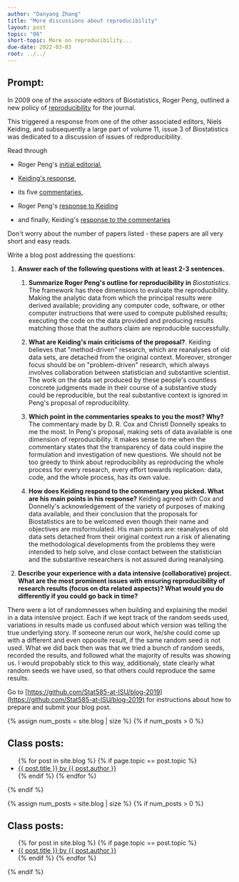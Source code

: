 ```yaml
---
author: "Danyang Zhang"
title: "More discussions about reproducibility"
layout: post
topic: "06"
short-topic: More on reproducibility...
due-date: 2022-03-03
root: ../../
---
```


## Prompt:

In 2009 one of the associate editors of Biostatistics, Roger Peng, outlined a new policy of [reproducibility](https://doi.org/10.1093/biostatistics/kxp014) for the journal. 

This triggered a response from one of the other associated editors, Niels Keiding, and subsequently a large part of volume 11, issue 3 of Biostatistics was dedicated to a discussion of issues of redproducibility. 


Read through 

- Roger Peng's [initial editorial](https://doi.org/10.1093/biostatistics/kxp014), 

- [Keiding's response](https://doi.org/10.1093/biostatistics/kxq033),

- its five [commentaries](https://academic.oup.com/biostatistics/issue/11/3),  

- Roger Peng's [response to Keiding](https://doi.org/10.1093/biostatistics/kxq032)

- and finally, Keiding's [response to the commentaries](https://doi.org/10.1093/biostatistics/kxq034)

Don't worry about the number of papers listed - these papers are all very short and easy reads. 


Write a blog post addressing the questions: 

1. **Answer each of the following questions with at least 2-3 sentences.**

    1. **Summarize Roger Peng's outline for reproducibility in** *Biostatistics*. 
    The framework has three dimensions to evaluate the reproducibility. Making the analytic data from which the principal results were derived available; providing any computer code, software, or other computer instructions that were used to compute published results; executing the code on the data provided and producing results matching those that the authors claim are reproducible successfully.
    
    2. **What are Keiding's main criticisms of the proposal?**. 
    Keiding believes that "method-driven" research, which are reanalyses of old data sets, are detached from the original context. Moreover, stronger focus should be on "problem-driven" research, which always involves collaboration between statistician and substantive scientist. The work on the data set produced by these people's countless concrete judgments made in their course of a substantive study could be reproducible, but the real substantive context is ignored in Peng's proposal of reproducibility. 
    
    3. **Which point in the commentaries speaks to you the most? Why?**
    The commentary made by D. R. Cox and Christl Donnelly speaks to me the most. In Peng's proposal, making sets of data available is one dimension of reproducibility. It makes sense to me when the commentary states that the transparency of data could inspire the formulation and investigation of new questions. We should not be too greedy to think about reproducibility as reproducing the whole process for every research, every effort towards replication: data, code, and the whole process, has its own value.
    
    4. **How does Keiding respond to the commentary you picked. What are his main points in his response?**
    Keiding agreed with Cox and Donnelly's acknowledgement of the variety of purposes of making data available, and their conclusion that the proposals for Biostatistics are to be welcomed even though their name and objectives are misformulated. His main points are: reanalyses of old data sets detached from their original context run a risk of alienating the methodological developments from the problems they were intended to help solve, and close contact between the statistician and the substantive researchers is not assured during reanalysing.
    
2. **Describe your experience with a data intensive (collaborative) project. What are the most prominent issues with ensuring reproducibility of research results (focus on dta related aspects)? What would you do differently if you could go back in time?**

There were a lot of randomnesses when building and explaining the model in a data intensive project. Each if we kept track of the random seeds used, variations in results made us confused about which version was telling the true underlying story. If someone rerun our work, he/she could come up with a different and even opposite result, if the same random seed is not used. What we did back then was that we tried a bunch of random seeds, recorded the results, and followed what the majority of results was showing us. I would propobably stick to this way, additionaly, state clearly what random seeds we have used, so that others could reproduce the same results.

Go to [https://github.com/Stat585-at-ISU/blog-2019](https://github.com/Stat585-at-ISU/blog-2019) for instructions about how to prepare and submit your blog post.


{% assign num_posts = site.blog | size %}
{% if num_posts > 0 %}
## Class posts:

<ul>
{% for post in site.blog %}
  {% if page.topic == post.topic %}
  <li><a href="{{ post.url }}">{{ post.title }} by {{ post.author }}</a></li>
  {% endif %}
{% endfor %}
</ul>
{% endif %}



{% assign num_posts = site.blog | size %}
{% if num_posts > 0 %}
## Class posts:

<ul>
{% for post in site.blog %}
  {% if page.topic == post.topic %}
  <li><a href="{{ post.url }}">{{ post.title }} by {{ post.author }}</a></li>
  {% endif %}
{% endfor %}
</ul>
{% endif %}

